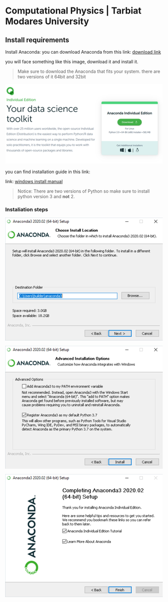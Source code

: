 # Computational Physics | Tarbiat Modares University

## Install requirements

Install Anaconda: you can download Anaconda from this link: [download link](https://www.anaconda.com/products/individual)

you will face something like this image, download it and install it.
> Make sure to download the Anaconda that fits your system. there are two versions of it 64bit and 32bit

![anaconda image](/images/anaconda_1.png)


you can find installation guide in this link:

link: [windows install manual](https://docs.anaconda.com/anaconda/install/windows/) 

> Notice: There are two versions of Python so make sure to install python version 3 and **not** 2.

### Instaliation steps


![anaconda image3](/images/win-install-destination.png)

![anaconda image2](/images/win-install-options.png)

![anaconda image1](/images/win-install-complete.png)

